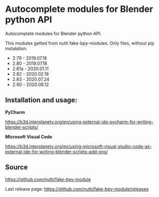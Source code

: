 # Autocomplete modules for Blender python API
Autocomplete modules for Blender python API.

This modules getted from nutti fake-bpy-modules. Only files, without pip instalation.

- 2.79 - 2019.07.18
- 2.80 - 2019.07.18
- 2.81a - 2020.01.11
- 2.82 - 2020.02.18
- 2.83 - 2020.07.24
- 2.90 - 2020.08.12

Installation and usage:
-

**PyCharm**

https://b3d.interplanety.org/en/using-external-ide-pycharm-for-writing-blender-scripts/

**Microsoft Visual Code**

https://b3d.interplanety.org/en/using-microsoft-visual-studio-code-as-external-ide-for-writing-blender-scripts-add-ons/


Source
-
https://github.com/nutti/fake-bpy-module

Last release page: https://github.com/nutti/fake-bpy-module/releases
